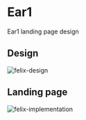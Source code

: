 # Ear1
Ear1 landing page design
## Design
![felix-design](https://user-images.githubusercontent.com/36773145/129381012-5e6ed308-c972-4277-9877-8bd5016ddb97.png)

## Landing page
![felix-implementation](https://user-images.githubusercontent.com/36773145/129381074-85112667-efc4-4bcb-92f6-d6126387682b.png)
